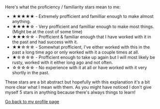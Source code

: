 Here's what the proficiency / familiarity stars mean to me:

  - ★★★★★ - Extremely profficient and familliar enough to make almost anything.
  - ★★★★☆ - Very profficient and familliar enough to make most things. (Might be at the cost of some time)
  - ★★★☆☆ - Profficient & familiar enough that I have worked with it in the past and had success with it.  
  - ★★☆☆☆ - Somewhat profficient, I've either worked with this in the past a long time ago or only worked with it a couple times at all.
  - ★☆☆☆☆ - Profficient enough to take up again but I will most likely be rusty, worked with it either long ago and not often.
  - ☆☆☆☆☆ - No experience with it at all or have worked with it very shortly in the past.

These stars are a bit abstract but hopefully with this explanation it's a bit more clear what I mean with them.
As you might have noticed I don't give myself 5 stars in anything because there's always things to learn!

[Go back to my profile page](https://github.com/jdderks)
